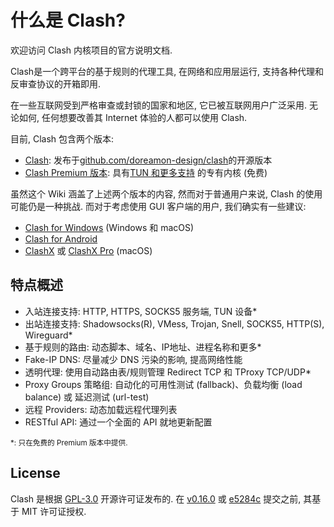 <!-- 这是 index 页面, 由位于 Introduction/_dummy-index.md 的虚拟侧边栏文件链接 -->
# 什么是 Clash?

欢迎访问 Clash 内核项目的官方说明文档.

Clash是一个跨平台的基于规则的代理工具, 在网络和应用层运行, 支持各种代理和反审查协议的开箱即用.

在一些互联网受到严格审查或封锁的国家和地区, 它已被互联网用户广泛采用. 无论如何, 任何想要改善其 Internet 体验的人都可以使用 Clash.

目前, Clash 包含两个版本:

- [Clash](https://github.com/doreamon-design/clash): 发布于[github.com/doreamon-design/clash](https://github.com/doreamon-design/clash)的开源版本
- [Clash Premium 版本](https://github.com/doreamon-design/clash/releases/tag/premium): 具有[TUN 和更多支持](/zh_CN/premium/introduction) 的专有内核 (免费)

虽然这个 Wiki 涵盖了上述两个版本的内容, 然而对于普通用户来说, Clash 的使用可能仍是一种挑战. 而对于考虑使用 GUI 客户端的用户, 我们确实有一些建议:

- [Clash for Windows](https://github.com/Fndroid/clash_for_windows_pkg/releases) (Windows 和 macOS)
- [Clash for Android](https://github.com/Kr328/ClashForAndroid)
- [ClashX](https://github.com/yichengchen/clashX) 或 [ClashX Pro](https://install.appcenter.ms/users/clashx/apps/clashx-pro/distribution_groups/public) (macOS)

## 特点概述

- 入站连接支持: HTTP, HTTPS, SOCKS5 服务端, TUN 设备*
- 出站连接支持: Shadowsocks(R), VMess, Trojan, Snell, SOCKS5, HTTP(S), Wireguard*
- 基于规则的路由: 动态脚本、域名、IP地址、进程名称和更多*
- Fake-IP DNS: 尽量减少 DNS 污染的影响, 提高网络性能
- 透明代理: 使用自动路由表/规则管理 Redirect TCP 和 TProxy TCP/UDP*
- Proxy Groups 策略组: 自动化的可用性测试 (fallback)、负载均衡 (load balance) 或 延迟测试 (url-test)
- 远程 Providers: 动态加载远程代理列表
- RESTful API: 通过一个全面的 API 就地更新配置

<!-- markdownlint-disable MD033 -->
<small>\*: 只在免费的 Premium 版本中提供. </small>
<!-- markdownlint-enable MD033 -->

## License

Clash 是根据 [GPL-3.0](https://github.com/doreamon-design/clash/blob/master/LICENSE) 开源许可证发布的. 在 [v0.16.0](https://github.com/doreamon-design/clash/releases/tag/v0.16.0) 或 [e5284c](https://github.com/doreamon-design/clash/commit/e5284cf647717a8087a185d88d15a01096274bc2) 提交之前, 其基于 MIT 许可证授权.
